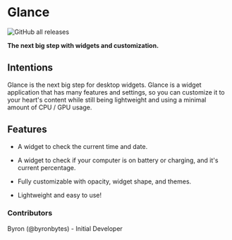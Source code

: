 # Glance
![GitHub all releases](https://img.shields.io/github/downloads/LiteTools/Glance/total?style=flat-square)

**The next big step with widgets and customization.**

## Intentions
Glance is the next big step for desktop widgets.  Glance is a widget application that has many features and settings, so you can customize it to your heart's content while still being lightweight and using a minimal amount of CPU / GPU usage.

## Features
- A widget to check the current time and date.

- A widget to check if your computer is on battery or charging, and it's current percentage.

- Fully customizable with opacity, widget shape, and themes.

- Lightweight and easy to use!


### Contributors

Byron (@byronbytes) - Initial Developer
